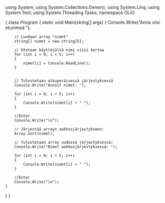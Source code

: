 
using System;
using System.Collections.Generic;
using System.Linq;
using System.Text;
using System.Threading.Tasks;
namespace OLIO

{
	class Program
{
    static void Main(string[] args)
    {
        Console.Write("Anna viisi etunimeä ");

        // Luodaan array "nimet"
        string[] nimet = new string[5];

        // Otetaan käyttäjältä nimi viisi kertaa
        for (int i = 0; i < 5; i++)
        {
            nimet[i] = Console.ReadLine();
        }


        // Tulostetaan alkuperäisessä järjestyksessä
        Console.Write("Annoit nimet: ");

        for (int i = 0; i < 5; i++)
        {
            Console.Write(nimet[i] + " ");
        }

        //Enter
        Console.Write("\n");

        // Järjestää arrayn aakkosjärjestykseen:
        Array.Sort(nimet);

        // Tulostetaan array uudessa järjestyksessä:
        Console.Write("Nimet aakkosjärjestyksessä: ");

        for (int i = 0; i < 5; i++)
        {
            Console.Write(nimet[i] + " ");
        }

        //Enter
        Console.Write("\n");
    }
}
}
